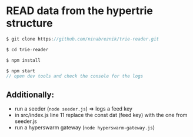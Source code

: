 # READ data from the hypertrie structure

```js
$ git clone https://github.com/ninabreznik/trie-reader.git

$ cd trie-reader

$ npm install

$ npm start
// open dev tools and check the console for the logs
```

Additionally:
---

- run a seeder (`node seeder.js`) => logs a feed key
- in src/index.js line 11 replace the const dat (feed key) with the one from seeder.js
- run a hyperswarm gateway (`node hyperswarm-gateway.js`)
